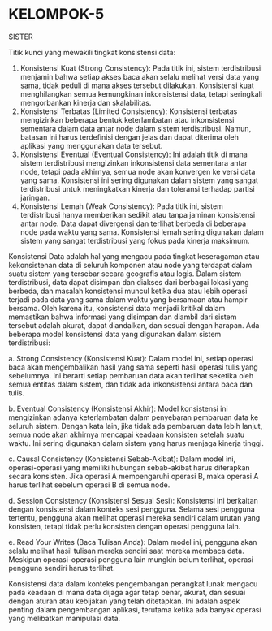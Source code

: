  # KELOMPOK-5
SISTER

Titik kunci yang mewakili tingkat konsistensi data:
1. Konsistensi Kuat (Strong Consistency): Pada titik ini, sistem terdistribusi menjamin bahwa setiap akses baca akan selalu melihat versi data yang sama, tidak peduli di mana akses tersebut dilakukan. Konsistensi kuat menghilangkan semua kemungkinan inkonsistensi data, tetapi seringkali mengorbankan kinerja dan skalabilitas.
2. Konsistensi Terbatas (Limited Consistency): Konsistensi terbatas mengizinkan beberapa bentuk keterlambatan atau inkonsistensi sementara dalam data antar node dalam sistem terdistribusi. Namun, batasan ini harus terdefinisi dengan jelas dan dapat diterima oleh aplikasi yang menggunakan data tersebut.
3. Konsistensi Eventual (Eventual Consistency): Ini adalah titik di mana sistem terdistribusi mengizinkan inkonsistensi data sementara antar node, tetapi pada akhirnya, semua node akan konvergen ke versi data yang sama. Konsistensi ini sering digunakan dalam sistem yang sangat terdistribusi untuk meningkatkan kinerja dan toleransi terhadap partisi jaringan.
4. Konsistensi Lemah (Weak Consistency): Pada titik ini, sistem terdistribusi hanya memberikan sedikit atau tanpa jaminan konsistensi antar node. Data dapat divergensi dan terlihat berbeda di beberapa node pada waktu yang sama. Konsistensi lemah sering digunakan dalam sistem yang sangat terdistribusi yang fokus pada kinerja maksimum.


Konsistensi Data adalah hal yang mengacu pada tingkat keseragaman atau kekonsistenan data di seluruh komponen atau node yang terdapat dalam suatu sistem yang tersebar secara geografis atau logis. Dalam sistem terdistribusi, data dapat disimpan dan diakses dari berbagai lokasi yang berbeda, dan masalah konsistensi muncul ketika dua atau lebih operasi terjadi pada data yang sama dalam waktu yang bersamaan atau hampir bersama. Oleh karena itu, konsistensi data menjadi kritikal dalam memastikan bahwa informasi yang disimpan dan diambil dari sistem tersebut adalah akurat, dapat diandalkan, dan sesuai dengan harapan. Ada beberapa model konsistensi data yang digunakan dalam sistem terdistribusi:

  a. Strong Consistency (Konsistensi Kuat): Dalam model ini, setiap operasi baca akan mengembalikan hasil yang sama seperti hasil operasi tulis yang sebelumnya. Ini berarti       setiap pembaruan data akan terlihat seketika oleh semua entitas dalam sistem, dan tidak ada inkonsistensi antara baca dan tulis.
  
  b. Eventual Consistency (Konsistensi Akhir): Model konsistensi ini mengizinkan adanya keterlambatan dalam penyebaran pembaruan data ke seluruh sistem. Dengan kata lain,        jika tidak ada pembaruan data lebih lanjut, semua node akan akhirnya mencapai keadaan konsisten setelah suatu waktu. Ini sering digunakan dalam sistem yang harus             menjaga kinerja tinggi.
  
  c. Causal Consistency (Konsistensi Sebab-Akibat): Dalam model ini, operasi-operasi yang memiliki hubungan sebab-akibat harus diterapkan secara konsisten. Jika operasi A        mempengaruhi operasi B, maka operasi A harus terlihat sebelum operasi B di semua node.
  
  d. Session Consistency (Konsistensi Sesuai Sesi): Konsistensi ini berkaitan dengan konsistensi dalam konteks sesi pengguna. Selama sesi pengguna tertentu, pengguna akan        melihat operasi mereka sendiri dalam urutan yang konsisten, tetapi tidak perlu konsisten dengan operasi pengguna lain.
  
  e. Read Your Writes (Baca Tulisan Anda): Dalam model ini, pengguna akan selalu melihat hasil tulisan mereka sendiri saat mereka membaca data. Meskipun operasi-operasi          pengguna lain mungkin belum terlihat, operasi pengguna sendiri harus terlihat.

  
Konsistensi data dalam konteks pengembangan perangkat lunak mengacu pada keadaan di mana data dijaga agar tetap benar, akurat, dan sesuai dengan aturan atau kebijakan yang telah ditetapkan. Ini adalah aspek penting dalam pengembangan aplikasi, terutama ketika ada banyak operasi yang melibatkan manipulasi data.


